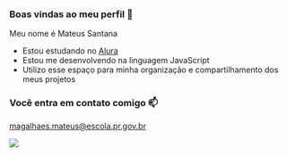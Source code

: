 ### Boas vindas ao meu perfil 💙

Meu nome é Mateus Santana 

- Estou estudando no [Alura](https://www.Alura.com.br)
- Estou me desenvolvendo na linguagem JavaScript
- Utilizo esse espaço para minha organização e compartilhamento dos meus projetos

### Você entra em contato comigo 📫

magalhaes.mateus@escola.pr.gov.br

![](https://www.alura.com.br/artigos/assets/hello-world-em-varias-linguagens/imagem1.gif)

